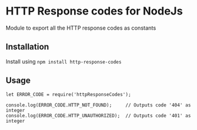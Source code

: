 # HTTP Response codes for NodeJs

Module to export all the HTTP response codes as constants

## Installation

Install using `npm install http-response-codes`

## Usage

```
let ERROR_CODE = require('httpResponseCodes');

console.log(ERROR_CODE.HTTP_NOT_FOUND);     // Outputs code '404' as integer
console.log(ERROR_CODE.HTTP_UNAUTHORIZED);  // Outputs code '401' as integer

```


